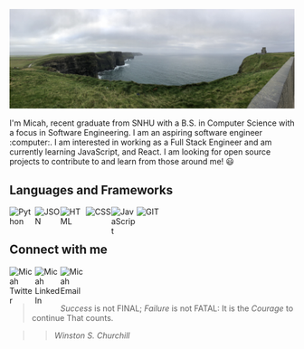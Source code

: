 <!-- README.md for Micah Weston - 8/14/2021 -->

![Ireland](https://github.com/micahweston/micahweston/blob/main/IMG_1234.JPEG "Ireland")

<p>
  I'm Micah, recent graduate from SNHU with a B.S. in Computer Science with a focus in Software Engineering. I am an aspiring software engineer :computer:. I am interested in working as a Full Stack Engineer and am currently learning JavaScript, and React. I am looking for open source projects to contribute to and learn from those around me!  😃
</p>

<!-- Languages studied, or studying -->
<h2> Languages and Frameworks </h2>

<img align="left" alt="Python" width="45px"            src="https://camo.githubusercontent.com/aa96ee3a3352c9c3c2161d3e95698d0885a277ab85d617fe77912627d37a3959/68747470733a2f2f6564656e742e6769746875622e696f2f537570657254696e7949636f6e732f696d616765732f7376672f707974686f6e2e737667"/>

<img align="left" alt="JSON" width="45px"            src="https://camo.githubusercontent.com/b6d249a510b6625bc493ee5894e1228ee81974b540565d6d58b23421ecc8d09b/68747470733a2f2f6564656e742e6769746875622e696f2f537570657254696e7949636f6e732f696d616765732f7376672f6a736f6e2e737667"/>

<img align="left" alt="HTML" width="45px"            src="https://camo.githubusercontent.com/72e5df59529a42423d671ba4c02bfb327d917517bfff18595c5e5dc17a5abece/68747470733a2f2f6564656e742e6769746875622e696f2f537570657254696e7949636f6e732f696d616765732f7376672f68746d6c352e737667"/>

<img align="left" alt="CSS" width="45px"            src="https://camo.githubusercontent.com/b788527f604d8e727fcc90d721984125bced85c8a1c9f8da69c6c4a3e51df3c5/68747470733a2f2f6564656e742e6769746875622e696f2f537570657254696e7949636f6e732f696d616765732f7376672f637373332e737667"/>

<img align="left" alt="JavaScript" width="45px"            src="https://camo.githubusercontent.com/9496882abd182958bcea4238ab44f7eb8928d7a4144c150f18f6c55ceb9b4490/68747470733a2f2f6564656e742e6769746875622e696f2f537570657254696e7949636f6e732f696d616765732f7376672f6a6176617363726970742e737667"/>

<img align="left" alt="GIT" width="45px"            src="https://camo.githubusercontent.com/a7628672dbfd8720309680580dbfe8aff1d12a1bb2397b5c36cd10a56e08adf7/68747470733a2f2f6564656e742e6769746875622e696f2f537570657254696e7949636f6e732f696d616765732f7376672f6769742e737667"/>

<br>
<br>

<!-- Adding contact links -->
<h2> Connect with me </h2>
<a href="https://twitter.com/mmwest55" target="_blank">
  <img align="left" alt="Micah Twitter" width="45px"            src="https://camo.githubusercontent.com/35b0b8bfbd8840f35607fb56ad0a139047fd5d6e09ceb060c5c6f0a5abd1044c/68747470733a2f2f6564656e742e6769746875622e696f2f537570657254696e7949636f6e732f696d616765732f7376672f747769747465722e737667"/>
</a>

<a href="https://www.linkedin.com/in/micah-weston/" target="_blank">
  <img align="left" alt="Micah LinkedIn" width="45px"            src="https://camo.githubusercontent.com/c8a9c5b414cd812ad6a97a46c29af67239ddaeae08c41724ff7d945fb4c047e5/68747470733a2f2f6564656e742e6769746875622e696f2f537570657254696e7949636f6e732f696d616765732f7376672f6c696e6b6564696e2e737667"/>
</a>

<a href="mailto: micah.weston@gmail.com">
  <img align="left" alt="Micah Email" width="45px"            src="https://camo.githubusercontent.com/4a3dd8d10a27c272fd04b2ce8ed1a130606f95ea6a76b5e19ce8b642faa18c27/68747470733a2f2f6564656e742e6769746875622e696f2f537570657254696e7949636f6e732f696d616765732f7376672f676d61696c2e737667"/>
</a>



<br>
<br>
<br>
<!-- Adding quote -->

>  *Success* is not FINAL;
>  *Failure* is not FATAL:
>   It is the *Courage* to continue
>   That counts.
  
>> *Winston S. Churchill*

